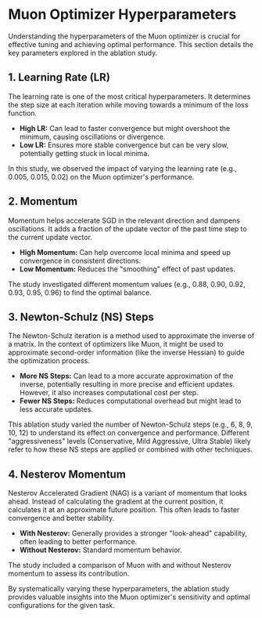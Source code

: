 # Muon Optimizer Hyperparameters

Understanding the hyperparameters of the Muon optimizer is crucial for effective tuning and achieving optimal performance. This section details the key parameters explored in the ablation study.

## 1. Learning Rate (LR)

The learning rate is one of the most critical hyperparameters. It determines the step size at each iteration while moving towards a minimum of the loss function.
*   **High LR:** Can lead to faster convergence but might overshoot the minimum, causing oscillations or divergence.
*   **Low LR:** Ensures more stable convergence but can be very slow, potentially getting stuck in local minima.

In this study, we observed the impact of varying the learning rate (e.g., 0.005, 0.015, 0.02) on the Muon optimizer's performance.

## 2. Momentum

Momentum helps accelerate SGD in the relevant direction and dampens oscillations. It adds a fraction of the update vector of the past time step to the current update vector.
*   **High Momentum:** Can help overcome local minima and speed up convergence in consistent directions.
*   **Low Momentum:** Reduces the "smoothing" effect of past updates.

The study investigated different momentum values (e.g., 0.88, 0.90, 0.92, 0.93, 0.95, 0.96) to find the optimal balance.

## 3. Newton-Schulz (NS) Steps

The Newton-Schulz iteration is a method used to approximate the inverse of a matrix. In the context of optimizers like Muon, it might be used to approximate second-order information (like the inverse Hessian) to guide the optimization process.
*   **More NS Steps:** Can lead to a more accurate approximation of the inverse, potentially resulting in more precise and efficient updates. However, it also increases computational cost per step.
*   **Fewer NS Steps:** Reduces computational overhead but might lead to less accurate updates.

This ablation study varied the number of Newton-Schulz steps (e.g., 6, 8, 9, 10, 12) to understand its effect on convergence and performance. Different "aggressiveness" levels (Conservative, Mild Aggressive, Ultra Stable) likely refer to how these NS steps are applied or combined with other techniques.

## 4. Nesterov Momentum

Nesterov Accelerated Gradient (NAG) is a variant of momentum that looks ahead. Instead of calculating the gradient at the current position, it calculates it at an approximate future position. This often leads to faster convergence and better stability.
*   **With Nesterov:** Generally provides a stronger "look-ahead" capability, often leading to better performance.
*   **Without Nesterov:** Standard momentum behavior.

The study included a comparison of Muon with and without Nesterov momentum to assess its contribution.

By systematically varying these hyperparameters, the ablation study provides valuable insights into the Muon optimizer's sensitivity and optimal configurations for the given task.

